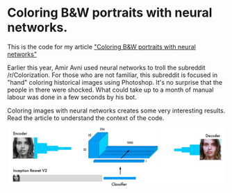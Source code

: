 # Coloring B&W portraits with neural networks.

This is the code for my article ["Coloring B&W portraits with neural networks"](https://blog.floydhub.com/colorizing-b&w-photos-with-neural-networks/)

Earlier this year, Amir Avni used neural networks to troll the subreddit /r/Colorization. For those who are not familiar, this subreddit is focused in "hand" coloring historical images using Photoshop. It's no surprise that the people in there were shocked. What could take up to a month of manual labour was done in a few seconds by his bot. 

Coloring images with neural networks creates some very interesting results. Read the article to understand the context of the code.  

![Fusion Layer](fusion_layer.png)
